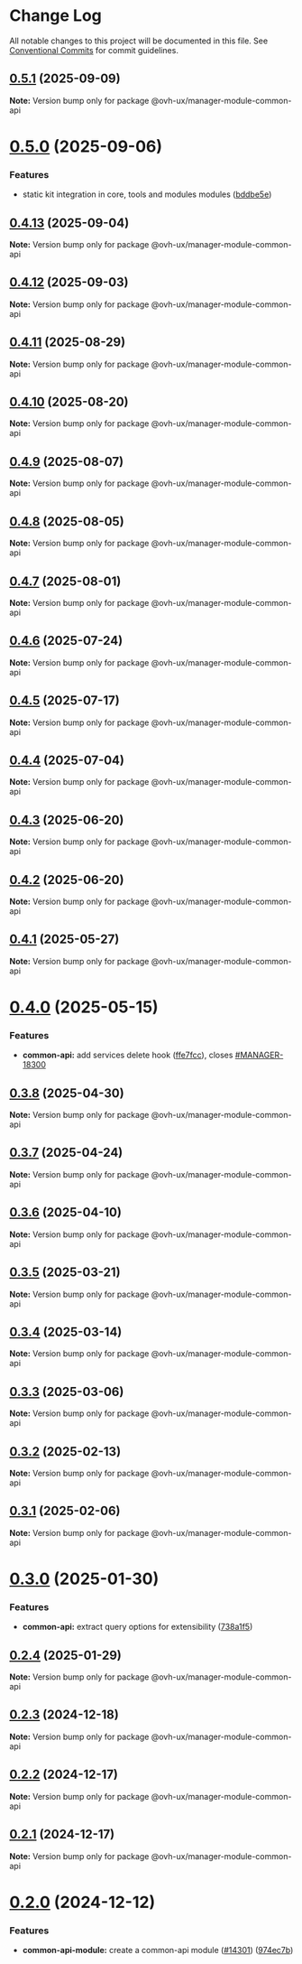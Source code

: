 # Change Log

All notable changes to this project will be documented in this file.
See [Conventional Commits](https://conventionalcommits.org) for commit guidelines.

## [0.5.1](https://github.com/ovh/manager/compare/@ovh-ux/manager-module-common-api@0.5.0...@ovh-ux/manager-module-common-api@0.5.1) (2025-09-09)

**Note:** Version bump only for package @ovh-ux/manager-module-common-api





# [0.5.0](https://github.com/ovh/manager/compare/@ovh-ux/manager-module-common-api@0.4.13...@ovh-ux/manager-module-common-api@0.5.0) (2025-09-06)


### Features

* static kit integration in core, tools and modules modules ([bddbe5e](https://github.com/ovh/manager/commit/bddbe5e07453c8a657f2ca216d48d1f6f2bc0ca5))





## [0.4.13](https://github.com/ovh/manager/compare/@ovh-ux/manager-module-common-api@0.4.12...@ovh-ux/manager-module-common-api@0.4.13) (2025-09-04)

**Note:** Version bump only for package @ovh-ux/manager-module-common-api





## [0.4.12](https://github.com/ovh/manager/compare/@ovh-ux/manager-module-common-api@0.4.11...@ovh-ux/manager-module-common-api@0.4.12) (2025-09-03)

**Note:** Version bump only for package @ovh-ux/manager-module-common-api





## [0.4.11](https://github.com/ovh/manager/compare/@ovh-ux/manager-module-common-api@0.4.10...@ovh-ux/manager-module-common-api@0.4.11) (2025-08-29)

**Note:** Version bump only for package @ovh-ux/manager-module-common-api





## [0.4.10](https://github.com/ovh/manager/compare/@ovh-ux/manager-module-common-api@0.4.9...@ovh-ux/manager-module-common-api@0.4.10) (2025-08-20)

**Note:** Version bump only for package @ovh-ux/manager-module-common-api





## [0.4.9](https://github.com/ovh/manager/compare/@ovh-ux/manager-module-common-api@0.4.8...@ovh-ux/manager-module-common-api@0.4.9) (2025-08-07)

**Note:** Version bump only for package @ovh-ux/manager-module-common-api





## [0.4.8](https://github.com/ovh/manager/compare/@ovh-ux/manager-module-common-api@0.4.7...@ovh-ux/manager-module-common-api@0.4.8) (2025-08-05)

**Note:** Version bump only for package @ovh-ux/manager-module-common-api





## [0.4.7](https://github.com/ovh/manager/compare/@ovh-ux/manager-module-common-api@0.4.6...@ovh-ux/manager-module-common-api@0.4.7) (2025-08-01)

**Note:** Version bump only for package @ovh-ux/manager-module-common-api





## [0.4.6](https://github.com/ovh/manager/compare/@ovh-ux/manager-module-common-api@0.4.5...@ovh-ux/manager-module-common-api@0.4.6) (2025-07-24)

**Note:** Version bump only for package @ovh-ux/manager-module-common-api





## [0.4.5](https://github.com/ovh/manager/compare/@ovh-ux/manager-module-common-api@0.4.4...@ovh-ux/manager-module-common-api@0.4.5) (2025-07-17)

**Note:** Version bump only for package @ovh-ux/manager-module-common-api





## [0.4.4](https://github.com/ovh/manager/compare/@ovh-ux/manager-module-common-api@0.4.3...@ovh-ux/manager-module-common-api@0.4.4) (2025-07-04)

**Note:** Version bump only for package @ovh-ux/manager-module-common-api





## [0.4.3](https://github.com/ovh/manager/compare/@ovh-ux/manager-module-common-api@0.4.2...@ovh-ux/manager-module-common-api@0.4.3) (2025-06-20)

**Note:** Version bump only for package @ovh-ux/manager-module-common-api





## [0.4.2](https://github.com/ovh/manager/compare/@ovh-ux/manager-module-common-api@0.4.1...@ovh-ux/manager-module-common-api@0.4.2) (2025-06-20)

**Note:** Version bump only for package @ovh-ux/manager-module-common-api





## [0.4.1](https://github.com/ovh/manager/compare/@ovh-ux/manager-module-common-api@0.4.0...@ovh-ux/manager-module-common-api@0.4.1) (2025-05-27)

**Note:** Version bump only for package @ovh-ux/manager-module-common-api





# [0.4.0](https://github.com/ovh/manager/compare/@ovh-ux/manager-module-common-api@0.3.8...@ovh-ux/manager-module-common-api@0.4.0) (2025-05-15)


### Features

* **common-api:** add services delete hook ([ffe7fcc](https://github.com/ovh/manager/commit/ffe7fcce010c47bdd7f200fbbb1e57b894fae587)), closes [#MANAGER-18300](https://github.com/ovh/manager/issues/MANAGER-18300)





## [0.3.8](https://github.com/ovh/manager/compare/@ovh-ux/manager-module-common-api@0.3.7...@ovh-ux/manager-module-common-api@0.3.8) (2025-04-30)

**Note:** Version bump only for package @ovh-ux/manager-module-common-api





## [0.3.7](https://github.com/ovh/manager/compare/@ovh-ux/manager-module-common-api@0.3.6...@ovh-ux/manager-module-common-api@0.3.7) (2025-04-24)

**Note:** Version bump only for package @ovh-ux/manager-module-common-api





## [0.3.6](https://github.com/ovh/manager/compare/@ovh-ux/manager-module-common-api@0.3.5...@ovh-ux/manager-module-common-api@0.3.6) (2025-04-10)

**Note:** Version bump only for package @ovh-ux/manager-module-common-api





## [0.3.5](https://github.com/ovh/manager/compare/@ovh-ux/manager-module-common-api@0.3.4...@ovh-ux/manager-module-common-api@0.3.5) (2025-03-21)

**Note:** Version bump only for package @ovh-ux/manager-module-common-api





## [0.3.4](https://github.com/ovh/manager/compare/@ovh-ux/manager-module-common-api@0.3.3...@ovh-ux/manager-module-common-api@0.3.4) (2025-03-14)

**Note:** Version bump only for package @ovh-ux/manager-module-common-api





## [0.3.3](https://github.com/ovh/manager/compare/@ovh-ux/manager-module-common-api@0.3.2...@ovh-ux/manager-module-common-api@0.3.3) (2025-03-06)

**Note:** Version bump only for package @ovh-ux/manager-module-common-api





## [0.3.2](https://github.com/ovh/manager/compare/@ovh-ux/manager-module-common-api@0.3.1...@ovh-ux/manager-module-common-api@0.3.2) (2025-02-13)

**Note:** Version bump only for package @ovh-ux/manager-module-common-api





## [0.3.1](https://github.com/ovh/manager/compare/@ovh-ux/manager-module-common-api@0.3.0...@ovh-ux/manager-module-common-api@0.3.1) (2025-02-06)

**Note:** Version bump only for package @ovh-ux/manager-module-common-api





# [0.3.0](https://github.com/ovh/manager/compare/@ovh-ux/manager-module-common-api@0.2.4...@ovh-ux/manager-module-common-api@0.3.0) (2025-01-30)


### Features

* **common-api:** extract query options for extensibility ([738a1f5](https://github.com/ovh/manager/commit/738a1f53340f4afed534eb5175a81745906efcaf))





## [0.2.4](https://github.com/ovh/manager/compare/@ovh-ux/manager-module-common-api@0.2.3...@ovh-ux/manager-module-common-api@0.2.4) (2025-01-29)

**Note:** Version bump only for package @ovh-ux/manager-module-common-api





## [0.2.3](https://github.com/ovh/manager/compare/@ovh-ux/manager-module-common-api@0.2.2...@ovh-ux/manager-module-common-api@0.2.3) (2024-12-18)

**Note:** Version bump only for package @ovh-ux/manager-module-common-api





## [0.2.2](https://github.com/ovh/manager/compare/@ovh-ux/manager-module-common-api@0.2.1...@ovh-ux/manager-module-common-api@0.2.2) (2024-12-17)

**Note:** Version bump only for package @ovh-ux/manager-module-common-api





## [0.2.1](https://github.com/ovh/manager/compare/@ovh-ux/manager-module-common-api@0.2.0...@ovh-ux/manager-module-common-api@0.2.1) (2024-12-17)

**Note:** Version bump only for package @ovh-ux/manager-module-common-api





# [0.2.0](https://github.com/ovh/manager/compare/@ovh-ux/manager-module-common-api@0.1.0...@ovh-ux/manager-module-common-api@0.2.0) (2024-12-12)


### Features

* **common-api-module:** create a common-api module ([#14301](https://github.com/ovh/manager/issues/14301)) ([974ec7b](https://github.com/ovh/manager/commit/974ec7bdef0017024793a4a1e2402fdaa8771d8b))
